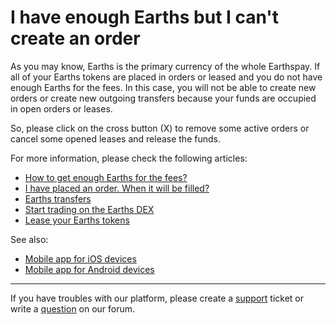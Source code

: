 # I have enough Earths but I can't create an order

As you may know, Earths is the primary currency of the whole Earthspay. If all of your Earths tokens are placed in orders or leased and you do not have enough Earths for the fees. In this case, you will not be able to create new orders or create new outgoing transfers because your funds are occupied in open orders or leases.

So, please click on the cross button (X) to remove some active orders or cancel some opened leases and release the funds.

For more information, please check the following articles:

* [How to get enough Earths for the fees?](/earths-client/frequently-asked-questions-faq/earths-dex/enough-earths.md)
* [I have placed an order. When it will be filled?](/earths-client/frequently-asked-questions-faq/earths-dex/order-time.md)
* [Earths transfers](/earths-client/transfers-and-gateways/earths-transfers.md)
* [Start trading on the Earths DEX](/earths-client/earths-dex/start-trading-on-the-earths-dex.md)
* [Lease your Earths tokens](/earths-client/account-management/earths-leasing.md)

See also:

* [Mobile app for iOS devices](/earths-client/mobile-apps/iOS.md)
* [Mobile app for Android devices](earths-client/mobile-apps/android.md)

___

If you have troubles with our platform, please create a [support](https://support.earths.ga/) ticket or write a [question](https://forum.earths.ga/) on our forum.
